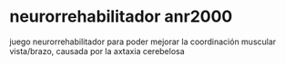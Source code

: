 # neurorrehabilitador anr2000
juego  neurorrehabilitador para poder mejorar la coordinación muscular vista/brazo, causada por la axtaxia cerebelosa
